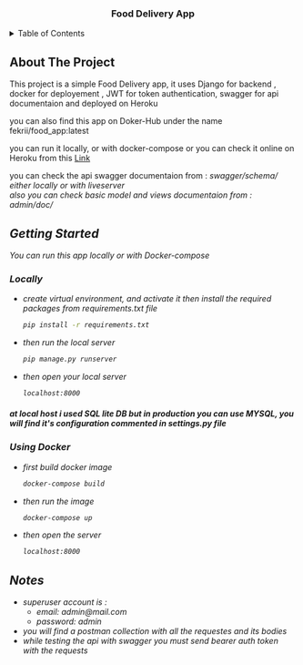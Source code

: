 
  <h3 align="center">Food Delivery App</h3>




<!-- TABLE OF CONTENTS -->
<details>
  <summary>Table of Contents</summary>
  <ol>
    <li>
      <a href="#about-the-project">About The Project</a>
    </li>
    <li>
      <a href="#getting-started">Getting Started</a>
    </li>
    <li>
      <a href="#Notes">Notes</a>
    </li>
  </ol>
</details>



<!-- ABOUT THE PROJECT -->
## About The Project



This project is a simple Food Delivery app, it uses Django for backend , docker for deployement , JWT for token authentication, swagger for api documentaion and deployed on Heroku <br>

you can also find this app on Doker-Hub under the name fekrii/food_app:latest

you can run it locally, or with docker-compose or you can check it online on Heroku from this <a href="food-delivery-app22.herokuapp.com/admin">Link</a>


you can check the api swagger documentaion from : <i>swagger\/schema/<i/> either locally or with liveserver <br>
also you can check basic model and views documentaion from : <i>admin\/doc/<i/>






<!-- GETTING STARTED -->
## Getting Started

You can run this app locally or with Docker-compose

### Locally


* create virtual environment, and activate it then install the required packages from requirements.txt file
  ```sh
  pip install -r requirements.txt
  ```

* then run the local server 
  ```sh
  pip manage.py runserver
  ```
 
* then open your local server
  ```sh
  localhost:8000
  ```

#### at local host i used SQL lite DB but in production you can use MYSQL, you will find it's configuration commented in settings.py file

### Using Docker



* first build docker image
  ```sh
  docker-compose build
  ```

* then run the image
  ```sh
  docker-compose up
  ```
  
* then open the server
  ```sh
  localhost:8000
  ```

<!-- Notes -->
## Notes

<ul>
  <li>superuser account is :
    <ul>
      <li>email: admin@mail.com</li>
      <li>password: admin</li>
    </ul>
  </li>
  <li>you will find a postman collection with all the requestes and its bodies</li>
  <li>while testing the api with swagger you must send <i>bearer</i> auth token with the requests</li>
</ul>
